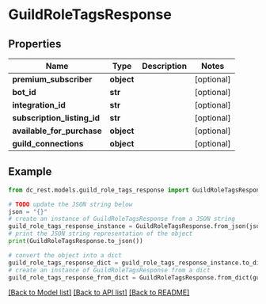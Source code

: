 # GuildRoleTagsResponse


## Properties

Name | Type | Description | Notes
------------ | ------------- | ------------- | -------------
**premium_subscriber** | **object** |  | [optional] 
**bot_id** | **str** |  | [optional] 
**integration_id** | **str** |  | [optional] 
**subscription_listing_id** | **str** |  | [optional] 
**available_for_purchase** | **object** |  | [optional] 
**guild_connections** | **object** |  | [optional] 

## Example

```python
from dc_rest.models.guild_role_tags_response import GuildRoleTagsResponse

# TODO update the JSON string below
json = "{}"
# create an instance of GuildRoleTagsResponse from a JSON string
guild_role_tags_response_instance = GuildRoleTagsResponse.from_json(json)
# print the JSON string representation of the object
print(GuildRoleTagsResponse.to_json())

# convert the object into a dict
guild_role_tags_response_dict = guild_role_tags_response_instance.to_dict()
# create an instance of GuildRoleTagsResponse from a dict
guild_role_tags_response_from_dict = GuildRoleTagsResponse.from_dict(guild_role_tags_response_dict)
```
[[Back to Model list]](../README.md#documentation-for-models) [[Back to API list]](../README.md#documentation-for-api-endpoints) [[Back to README]](../README.md)


